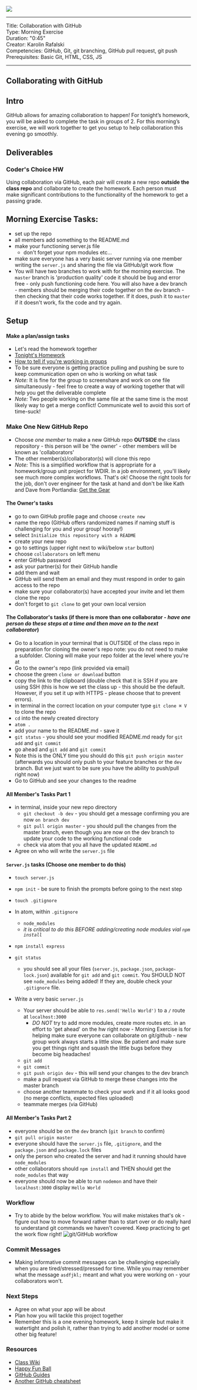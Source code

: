 ![](/ga_cog.png)

---
Title: Collaboration with GitHub <br>
Type: Morning Exercise<br>
Duration: "0:45"<br>
Creator: Karolin Rafalski<br>
Competencies: GitHub, Git, git branching, GitHub pull request, git push <br>
Prerequisites: Basic Git, HTML, CSS, JS<br>

---
## Collaborating with GitHub
## Intro
GitHub allows for amazing collaboration to happen! For tonight’s homework, you will be asked to complete the task in groups of 2. For this morning’s exercise, we will work together to get you setup to help collaboration this evening go smoothly.
## Deliverables
### Coder's Choice HW
Using collaboration via GitHub, each pair will create a new repo **outside the class repo** and collaborate to create the homework. Each person must make significant contributions to the functionality of the homework to get a passing grade.
## Morning Exercise Tasks:
- set up the repo
- all members add something to the README.md
- make your functioning server.js file
  - don't forget your npm modules etc...
- make sure everyone has a very basic server running via one member writing the `server.js` and sharing the file via GitHub/git work flow
- You will have two branches to work with for the morning exercise. The `master` branch is 'production quality' code it should be bug and error free - only push functioning code here. You will also have a dev branch - members should be merging their code together on the `dev` branch - then checking that their code works together. If it does, push it to `master` if it doesn't work, fix the code and try again.
## Setup
#### Make a plan/assign tasks
- Let's read the homework together
- [Tonight's Homework](/unit_3/w08d03/homework)
- [How to tell if you're working in groups](/projects/project_3/working_in_groups.md)
- To be sure everyone is getting practice pulling and pushing be sure to keep communication open on who is working on what task
- _Note:_ It is fine for the group to screenshare and work on one file simultaneously - feel free to create a way of working together that will help you get the deliverable complete
- _Note:_ Two people working on the same file at the same time is the most likely way to get a merge conflict! Communicate well to avoid this sort of time-suck!
### Make One New GitHub Repo
- Choose _one member_ to make a new GitHub repo **OUTSIDE** the class repository - this person will be 'the owner' - other members will be known as 'collaborators'
- The other member(s)/collaborator(s) will clone this repo
- _Note:_ This is a simplified workflow that is appropriate for a homework/group unit project for WDIR. In a job environment, you'll likely see much more complex workflows. That's ok! Choose the right tools for the job, don't over engineer for the task at hand and don't be like Kath and Dave from Portlandia:  [Get the Gear](https://www.youtube.com/watch?v=R3SFqV0hMyo)
#### The Owner's tasks
- go to own GitHub profile page and choose `create new`
- name the repo (GitHub offers randomized names if naming stuff is challenging for you and your group! hooray!)
- select `Initialize this repository with a README`
- create your new repo
- go to settings (upper right next to wiki/below `star` button)
- choose `collaborators` on left menu
- enter GitHub password
- ask your partner(s) for their GitHub handle
- add them and wait
- GitHub will send them an email and they must respond in order to gain access to the repo
- make sure your collaborator(s) have accepted your invite and let them clone the repo
- don't forget to `git clone` to get your own local version
#### The Collaborator's tasks (if there is more than one collaborator - _have one person do these steps at a time and then move on to the next collaborator_)
- Go to a location in your terminal that is OUTSIDE of the class repo in preparation for cloning the owner's repo
    note: you do not need to make a subfolder. Cloning will make your repo folder at the level where you're at
- Go to the owner's repo (link provided via email)
- choose the green `clone or download` button
- copy the link to the clipboard (double check that it is SSH if you are using SSH (this is how we set the class up - this should be the default. However, if you set it up with HTTPS - please choose that to prevent errors).
- in terminal in the correct location on your computer type `git clone ⌘ V` to clone the repo
- `cd` into the newly created directory
- `atom .`
- add your name to the README.md - save it
- `git status` - you should see your modified README.md ready for `git add` and `git commit`
- go ahead and `git add` and `git commit`
- Note this is the ONLY time you should do this `git push origin master` (afterwards you should only push to your feature branches or the `dev` branch. But we just want to be sure you have the ability to push/pull right now)
- Go to GitHub and see your changes to the readme
#### All Member's Tasks Part 1
- in terminal, inside your new repo directory
   - `git checkout -b dev`  - you should get a message confirming you are now `on branch dev`
   - `git pull origin master` - you should pull the changes from the master branch, even though you are now on the dev branch to update your code to the working functional code
   - check via atom that you all have the updated `README.md`
- Agree on who will write the `server.js` file
#### `Server.js` tasks (Choose one member to do this)
- `touch server.js`
- `npm init` - be sure to finish the prompts before going to the next step
- `touch .gitignore`
- In atom, within `.gitignore`
    - `node_modules`
    - _it is critical to do this BEFORE adding/creating node modules vial `npm install`_
- `npm install express`
- `git status`
    - you should see all your files (`server.js`, `package.json`, `package-lock.json`) available for `git add` and `git commit`.  You SHOULD NOT see `node_modules` being added!  If they are, double check your `.gitignore` file.

- Write a very basic `server.js`
  - Your server should be able to `res.send('Hello World')` to a `/` route at `localhost:3000`
    - *DO NOT* try to add more modules, create more routes etc. in an effort to 'get ahead' on the hw right now - Morning Exercise is for helping make sure everyone can collaborate on git/github - new group work always starts a little slow. Be patient and make sure you get things right and squash the little bugs before they become big headaches!
  - `git add`
  - `git commit`
  - `git push origin dev` - this will send your changes to the dev branch
  - make a pull request via GitHub to merge these changes into the master branch
  - choose another teammate to check your work and if it all looks good (no merge conflicts, expected files uploaded)
  - teammate merges (via GitHub)

#### All Member's Tasks Part 2
 - everyone should be on the `dev` branch (`git branch` to confirm)
 - `git pull origin master`
 - everyone should have the `server.js` file, `.gitignore`, and the `package.json` and `package.lock` files
 - only the person who created the server and had it running should have `node_modules`
 - other collaborators should `npm install` and THEN should get the `node_modules` that way
 - everyone should now be able to run `nodemon` and have their `localhost:3000` display `Hello World`

### Workflow
- Try to abide by the below workflow. You will make mistakes that's ok - figure out how to move forward rather than to start over or do really hard to understand git commands we haven't covered. Keep practicing to get the work flow right!
![git/GitHub workflow](https://i.imgur.com/aAmxC0G.png)
### Commit Messages
- Making informative commit messages can be challenging especially when you are tired/stressed/pressed for time.  While you may remember what the message `asdfjkl;` meant and what you were working on - your collaborators won't.
### Next Steps
- Agree on what your app will be about
- Plan how you will tackle this project together
- Remember this is a one evening homework, keep it simple but make it watertight and polish it, rather than trying to add another model or some other big feature!
### Resources
- [Class Wiki](https://git.generalassemb.ly/Web-Development-Immersive-Remote/WDIR-Adi/wiki/Git-Cheatsheet)
- [Happy Fun Ball](/unit_3/w08d01/morning_exercise)
- [GitHub Guides](https://guides.GitHub.com/introduction/flow/?utm_source=onboarding-series&utm_medium=email&utm_content=read-the-guide-cta&utm_campaign=learn-GitHub-flow-email)
- [Another GitHub cheatsheet](https://education.GitHub.com/git-cheat-sheet-education.pdf)
